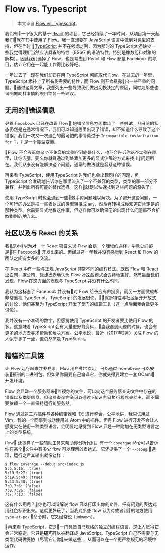 # Flow vs. Typescript
> 本文译自 [Flow vs. Typescript](http://jan.varwig.org/2017/02/15/flow-vs-typescript.html)。

我们有一个很大的基于 [React](https://facebook.github.io/react/) 的项目，它已经持续了一年时间，从项目第一天起我们就在其中使用了 [Flow](http://flowtype.org/)。我一直想要在 JavaScript 语言中做到对类型的支持，但在当时 [TypeScript](http://www.typescriptlang.org/) 并不在考虑之列，因为那时的 TypeScript 还缺少一些我觉得理所当然应该具备的特性（ES6/7 的语法特性，特别是像数组和对象的解构）。因此我们选择了 Flow，也是考虑到 React 和 Flow 都是 Facebook 的项目，估计它们在一起能工作得比较好吧。

一年过去了，现在我们却正在用 TypeScript 彻底取代 Flow。在过去的一年里，TypeScript 添补上了所有我需要的特性，而 Flow 则开始暴露出一些严重的问题。通过这篇文章，我想列出一些导致我们做出切换决定的原因，同时为那些也试图做同样事情的项目给出一些建议。

## 无用的错误信息
尽管 Facebook 已经在改善 Flow 的错误信息方面做出了一些尝试，但目前的状态仍然是在通常情况下，我们可以知道哪里出现了错误，却不知道什么导致了这个错误。我们一次又一次遇到的最可怕的事情莫过于 `Incompatible instantiation for T`，`T` 是一个类型变量。

Flow 不会告诉你这个不兼容的实例化到底是什么，也不会告诉你这个实例在哪里，让你去猜，要么你就得通过到处添加更多的显式注解的方式来找出问题所在。我们从来没有能解决这个问题，通常的做法就是容忍这种错误。

再来看 TypeScript，使用 TypeScript 时我们也会出现同样的问题，但 TypeScript 会准确地告诉你在哪里流入了一个不兼容的类型，类型的哪一部分不兼容，并列出所有可能的替代选择。这样就足以快速找到这些问题的源头了。

使用 TypeScript 时也会遇到一些棘手的问题难以解决。为了避开这些问题，一个可行的办法是把一些表达式的类型转换成 `any`，然后再转换成你知道它肯定是的那种类型。你需要显式地做这件事，但这样你可以确保无论出现什么问题都不会扩散到别的地方去。

## 社区以及与 React 的关系
我原本以为对一个 React 项目来说 Flow 会是一个理想的选择，毕竟它们都是在 Facebook 开发出来的。但经过这一年我并没有感觉到 React 和 Flow 的团队之间有太多的交流。

在 React 中有一些与正规 JavaScript 非常不同的编程模式。既然 Flow 和 React 出自同一家公司，我想当然地认为 Flow 对这些模式会支持地更好。然而最后我们发现，Flow 在这方面的表现与 TypeScript 并没有什么不同。

我认为这标志了 Facebook 并没有对 Flow 给予应有的投资，而另一方面微软却非常重视 TypeScript。TypeScript 的发展很快，就新特性与社区展开开放式的讨论，他们甚至为 TypeScript 开发了专门的编辑工具（这一点后面我会做更多讨论）。

我并没有一个准确的数字，但感觉使用 TypeScript 的开发者要比使用 Flow 的多。这意味着 TypeScript 会有大量更好的资料，当我遇到问题的时候，也会有更多的地方去寻求帮助和解决方案。公平地说，最近（2017年2月）关注 Flow 的人似乎多了一些，但仍然不及 TypeScript。

## 糟糕的工具链
让 Flow 运行起来并非易事。Mac 用户非常幸运，可以通过 homebrew 可以安装预制的二进制包。但如果你需要自己编译它，你就先得要建立一套 OCaml 开发环境。

Flow 会启动一个服务器来监视你的文件，可以向这个服务器查询文件中存在的错误以及类型信息。但这些查询完全可以通过 Flow 的可执行程序来给出，而不需要依赖一个一直保持运行的服务器。

Flow 通过第三方插件与各种编辑器和 IDE 进行整合。公平地讲，我只试用过 Vim，我的一个同事则成功使用过 Atom 中的插件。但用 Flow 进行开发不会让人感觉实在使用一种类型语言，会明显地感觉到 Flow 只是一种附加在无类型语言之上的类型系统。

flow 还提供了一些辅助工具来帮助你分析代码。有一个 `covergae` 命令可以告诉你在某个文件中有多少 flow 可以理解的表达式。它还提供了一个 `--debug` 选项，运行之后其输出就像这样：

```
$ flow coverage --debug src/index.js
5:6,5:16: (true)
5:19,5:27: (true)
5:19,5:49: (true)
5:43,5:48: (true)
7:0,7:6: (false)
7:0,7:26: (false)
7:7,7:13: (false)
```

这有什么用呢？你也可以辩解说 flow 可以打印出你的文件，把有问题的表达式用红色标识出来。这就更好玩了，当我对那些 flow 认为对或者错的地方使用 `type-at-pos` 命令时，它又经常说 `(unknown)`。

再来看 TypeScript，它是一门具备自己规格的独立的编程语言，这让人觉得它会非常稳定。它只是**碰巧**可以被翻译成 JavaScript。TypeScript 自己不需要与无类型代码做妥协（尽管它让你来做这些），从而可以在一个更严格规范的环境中运作。
